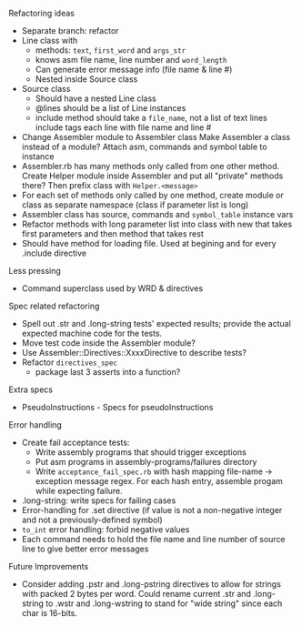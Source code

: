 Refactoring ideas

- Separate branch: refactor
- Line class with
    - methods:  `text`, `first_word` and `args_str`
    - knows asm file name, line number and `word_length`
    - Can generate error message info (file name & line #)
    - Nested inside Source class
- Source class
    - Should have a nested Line class
    - @lines should be a list of Line instances
    - include method should take a `file_name`, not a list of text lines
      include tags each line with file name and line #
- Change Assembler module to Assembler class
  Make Assembler a class instead of a module?
  Attach asm, commands and symbol table to instance
- Assembler.rb has many methods only called from one other method.
  Create Helper module inside Assembler and put all "private" methods
  there?  Then prefix class with `Helper.<message>`
- For each set of methods only called by one method, create module
  or class as separate namespace (class if parameter list is long)
- Assembler class has source, commands and `symbol_table` instance vars
- Refactor methods with long parameter list into class with
  new that takes first parameters and then method that takes rest
- Should have method for loading file.  Used at begining and for every
  .include directive

Less pressing

- Command superclass used by WRD & directives

Spec related refactoring

- Spell out .str and .long-string tests' expected results; provide
  the actual expected machine code for the tests.
- Move test code inside the Assembler module?
- Use Assembler::Directives::XxxxDirective to describe tests?
- Refactor `directives_spec`
    - package last 3 asserts into a function?

Extra specs

- PseudoInstructions - Specs for pseudoInstructions


Error handling

- Create fail acceptance tests:
    - Write assembly programs that should trigger exceptions
    - Put asm programs in assembly-programs/failures directory
    - Write `acceptance_fail_spec.rb` with hash mapping
      file-name -> exception message regex.
      For each hash entry, assemble progam while expecting failure.
- .long-string:  write specs for failing cases
- Error-handling for .set directive (if value is not a non-negative
  integer and not a previously-defined symbol)
- `to_int` error handling:  forbid negative values
- Each command needs to hold the file name and line number of source
  line to give better error messages


Future Improvements

- Consider adding .pstr and .long-pstring directives to allow for
  strings with packed 2 bytes per word.
  Could rename current .str and .long-string to .wstr and .long-wstring
  to stand for "wide string" since each char is 16-bits.
